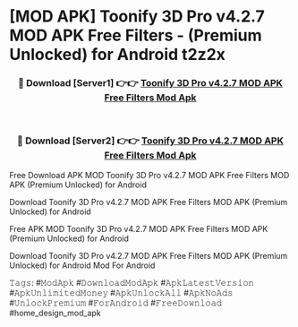 # [MOD APK] Toonify 3D Pro v4.2.7 MOD APK Free Filters - (Premium Unlocked) for Android t2z2x



<div align="center">
<h3>🔴 Download [Server1] 👉👉 <a href="https://momento.my/?title=Toonify_3D_Pro_v4.2.7_MOD_APK_Free_Filters">Toonify 3D Pro v4.2.7 MOD APK Free Filters Mod Apk</a></h3><br>

<h3>🔴 Download [Server2] 👉👉 <a href="https://momento.my/?title=Toonify_3D_Pro_v4.2.7_MOD_APK_Free_Filters">Toonify 3D Pro v4.2.7 MOD APK Free Filters Mod Apk</a></h3>
</div>



Free Download APK MOD Toonify 3D Pro v4.2.7 MOD APK Free Filters MOD APK (Premium Unlocked) for Android

Download Toonify 3D Pro v4.2.7 MOD APK Free Filters MOD APK (Premium Unlocked) for Android

Free APK MOD Toonify 3D Pro v4.2.7 MOD APK Free Filters MOD APK (Premium Unlocked) for Android

Download Toonify 3D Pro v4.2.7 MOD APK Free Filters MOD APK (Premium Unlocked) for Android Mod For Android

𝚃𝚊𝚐𝚜: #𝙼𝚘𝚍𝙰𝚙𝚔 #𝙳𝚘𝚠𝚗𝚕𝚘𝚊𝚍𝙼𝚘𝚍𝙰𝚙𝚔 #𝙰𝚙𝚔𝙻𝚊𝚝𝚎𝚜𝚝𝚅𝚎𝚛𝚜𝚒𝚘𝚗 #𝙰𝚙𝚔𝚄𝚗𝚕𝚒𝚖𝚒𝚝𝚎𝚍𝙼𝚘𝚗𝚎𝚢 #𝙰𝚙𝚔𝚄𝚗𝚕𝚘𝚌𝚔𝙰𝚕𝚕 #𝙰𝚙𝚔𝙽𝚘𝙰𝚍𝚜 #𝚄𝚗𝚕𝚘𝚌𝚔𝙿𝚛𝚎𝚖𝚒𝚞𝚖 #𝙵𝚘𝚛𝙰𝚗𝚍𝚛𝚘𝚒𝚍 #𝙵𝚛𝚎𝚎𝙳𝚘𝚠𝚗𝚕𝚘𝚊𝚍 #home_design_mod_apk

